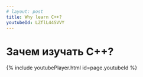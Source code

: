 ```yaml
---
# layout: post
title: Why learn C++?
youtubeId: LZflL44SVVY
---
```

# Зачем изучать C++?
{% include youtubePlayer.html id=page.youtubeId %}
